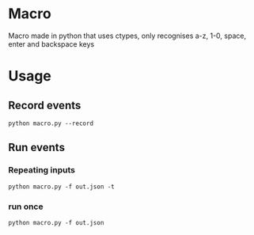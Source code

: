 # Macro
Macro made in python that uses ctypes, only recognises a-z, 1-0, space, enter and backspace keys

# Usage

## Record events

```
python macro.py --record
```

## Run events

### Repeating inputs

```
python macro.py -f out.json -t 
```

### run once

```
python macro.py -f out.json
```
